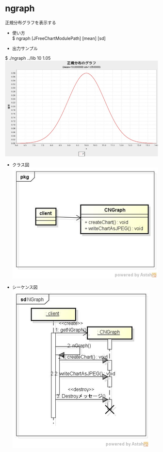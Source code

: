 ngraph
======
正規分布グラフを表示する

* 使い方  
$ ngraph [JFreeChartModulePath] [mean] [sd]

* 出力サンプル  

$ ./ngraph ../lib 	10 1.05  
![ngraph](images/nGraph.jpg)

* クラス図  
![ngraph](images/pkgNGraph.jpg)

* シーケンス図  
![ngraph](images/sdNGraph.jpg)


